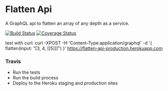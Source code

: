 
# Flatten Api

A GraphQL api to flatten an array of any depth as a service.

[![Build Status](https://travis-ci.org/bstenm/flatten.svg?branch=master)](https://travis-ci.org/bstenm/flatten) [![Coverage Status](https://coveralls.io/repos/github/bstenm/flatten/badge.svg?branch=master)](https://coveralls.io/github/bstenm/flatten?branch=master)

test with curl:
 curl -XPOST -H 'Content-Type:application/graphql'  -d '{ flatten(input: "[3, 4, [[5]]]") }' https://flatten-api-production.herokuapp.com

### Travis

- Run the tests
- Run the build process
- Deploy to the Heroku staging and production sites